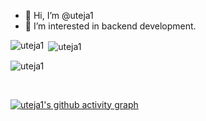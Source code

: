 - 👋 Hi, I’m @uteja1
- 👀 I’m interested in backend development.

<p><img align="left" src="https://github-readme-stats.vercel.app/api/top-langs?username=uteja1&show_icons=true&locale=en&layout=compact&theme=react" alt="uteja1" /></p>

<p>&nbsp;<img align="center" src="https://github-readme-stats.vercel.app/api?username=uteja1&show_icons=true&locale=en&theme=react" alt="uteja1" /></p>

<p><img align="center" src="https://github-readme-streak-stats.herokuapp.com/?user=uteja1&theme=react" alt="uteja1" /></p>

<br/>

[![uteja1's github activity graph](https://github-readme-activity-graph.vercel.app/graph?username=uteja1&theme=react)](https://github.com/ashutosh00710/github-readme-activity-graph)
<br/>


